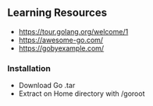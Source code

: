 ## Learning Resources
- https://tour.golang.org/welcome/1
- https://awesome-go.com/
- https://gobyexample.com/

### Installation
- Download Go .tar
- Extract on Home directory with /goroot
